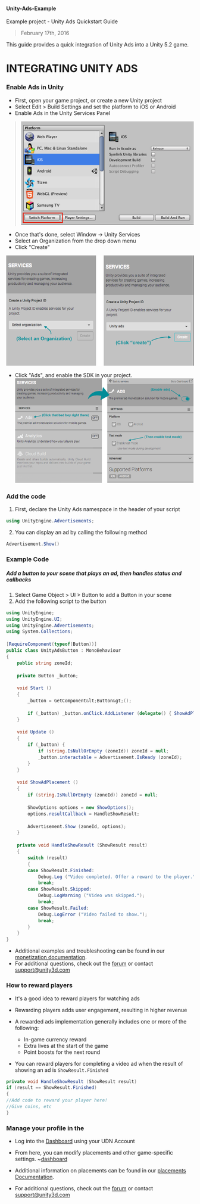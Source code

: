 #### Unity-Ads-Example
Example project - Unity Ads Quickstart Guide

> February 17th, 2016

This guide provides a quick integration of Unity Ads into a Unity 5.2 game.

INTEGRATING UNITY ADS
===========================

### Enable Ads in Unity

- First, open your game project, or create a new Unity project
- Select Edit > Build Settings and set the platform to iOS or Android 
- Enable Ads in the Unity Services Panel
> ![Build Settings](images/build-settings.png)

- Once that's done, select Window -> Unity Services 
- Select an Organization from the drop down menu
- Click "Create" 

![Services Window](images/servicesorg.png)

- Click "Ads", and enable the SDK in your project.
![Services Window > Ads](images/services.png)

### Add the code
1. First, declare the Unity Ads namespace in the header of your script
``` csharp
using UnityEngine.Advertisements;
```
2. You can display an ad by calling the following method
``` csharp
Advertisement.Show()
```

### Example Code
##### Add a button to your scene that plays an ad, then handles status and callbacks

1. Select Game Object > UI > Button to add a Button in your scene
2. Add the following script to the button

```csharp
using UnityEngine;
using UnityEngine.UI;
using UnityEngine.Advertisements;
using System.Collections;

[RequireComponent(typeof(Button))]
public class UnityAdsButton : MonoBehaviour
{
	public string zoneId;

	private Button _button;

	void Start ()
	{
		_button = GetComponent&lt;Button&gt;();

		if (_button) _button.onClick.AddListener (delegate() { ShowAdPlacement(); });
	}

	void Update ()
	{
		if (_button) {
			if (string.IsNullOrEmpty (zoneId)) zoneId = null;
			_button.interactable = Advertisement.IsReady (zoneId);
		}
	}

	void ShowAdPlacement ()
	{
		if (string.IsNullOrEmpty (zoneId)) zoneId = null;

		ShowOptions options = new ShowOptions();
		options.resultCallback = HandleShowResult;

		Advertisement.Show (zoneId, options);
	}

	private void HandleShowResult (ShowResult result)
	{
		switch (result)
		{
		case ShowResult.Finished:
			Debug.Log ("Video completed. Offer a reward to the player.");
			break;
		case ShowResult.Skipped:
			Debug.LogWarning ("Video was skipped.");
			break;
		case ShowResult.Failed:
			Debug.LogError ("Video failed to show.");
			break;
		}
	}
}
```



- Additional examples and troubleshooting can be found in our [monetization documentation](http://unityads.unity3d.com/help/monetization/integration-guide-unity).
- For additional questions, check out the [forum](http://forum.unity3d.com/forums/unity-ads.67) or contact support@unity3d.com

### How to reward players

- It's a good idea to reward players for watching ads
- Rewarding players adds user engagement, resulting in higher revenue

- A rewarded ads implementation generally includes one or more of the following: 
	- In-game currency reward
	- Extra lives at the start of the game
	- Point boosts for the next round


- You can reward players for completing a video ad when the result of showing an ad is `ShowResult.Finished`

```csharp
private void HandleShowResult (ShowResult result)
if (result == ShowResult.Finished)
{
//Add code to reward your player here!
//Give coins, etc
}
```


### Manage your profile in the 

- Log into the [Dashboard](https://dashboard.unityads.unity3d.com/Dashboard) using your UDN Account
- From here, you can modify placements and other game-specific settings.
~[dashboard](resources/dashboard2.png)

- Additional information on placements can be found in our [placements Documentation](http://unityads.unity3d.com/help/monetization/placements).
- For additional questions, check out the [forum](http://forum.unity3d.com/forums/unity-ads.67) or contact support@unity3d.com

